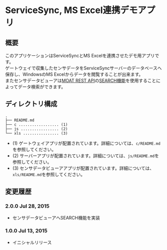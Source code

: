 ServiceSync, MS Excel連携デモアプリ
=======================

## 概要

このアプリケーションはServiceSyncとMS Excelを連携させたデモ用アプリです。  
ゲートウェイで収集したセンサデータをServiceSyncサーバーのデータベースへ保存し、WindowsのMS Excelからデータを閲覧することが出来ます。  
またセンサデータビューアは[MOAT REST API](https://developers.servicesync.net/?page_id=90)の[SEARCH機能](https://developers.servicesync.net/?page_id=90#i-12)を使用することによってデータ検索ができます。

## ディレクトリ構成
````
.  
├── README.md  
├── c .................. (1)  
├── js ................. (2)  
└── xls ................ (3)  
````
- (1) ゲートウェイアプリが配置されています。詳細については、`c/README.md`を参照してください。  
- (2) サーバーアプリが配置されています。詳細については、`js/README.md`を参照してください。  
- (3) センサデータビューアアプリが配置されています。詳細については、`xls/README.md`を参照してください。  

## 変更履歴
### 2.0.0 Jul 28, 2015

- センサデータビューアへSEARCH機能を実装

### 1.0.0 Jul 13, 2015

- イニシャルリリース

